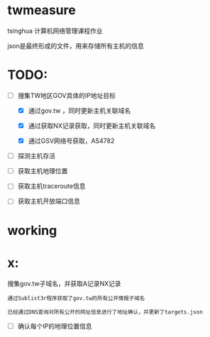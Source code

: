 # twmeasure
tsinghua 计算机网络管理课程作业

json是最终形成的文件，用来存储所有主机的信息

# TODO:
- [ ] 搜集TW地区GOV具体的IP地址目标

    - [x] 通过gov.tw ，同时更新主机关联域名

    - [x] 通过获取NX记录获取，同时更新主机关联域名

    - [x] 通过GSV网络号获取，AS4782 

- [ ] 探测主机存活 

- [ ] 获取主机地理位置 

- [ ] 获取主机traceroute信息 

- [ ] 获取主机开放端口信息 

# working
# x:

搜集gov.tw子域名，并获取A记录NX记录

    通过Sublist3r程序获取了gov.tw的所有公开情报子域名
    
    已经通过DNS查询对所有公开的网址信息进行了地址确认，并更新了targets.json

- [ ] 确认每个IP的地理位置信息